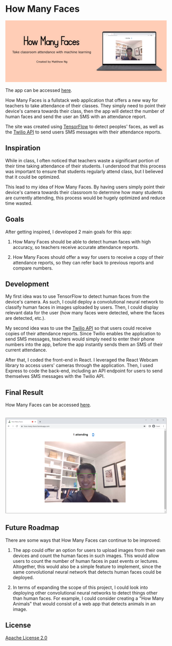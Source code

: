 # How Many Faces
![Project Banner](client/src/assets/Banner.jpg)

The app can be accessed [here](https://how-many-faces.herokuapp.com).

How Many Faces is a fullstack web application that offers a new way for teachers to take attendance of their classes. They simply need to point their device's camera towards their class, then the app will detect the number of human faces and send the user an SMS with an attendance report.

The site was created using [TensorFlow](https://www.tensorflow.org) to detect peoples' faces, as well as the [Twilio API](https://www.twilio.com) to send users SMS messages with their attendance reports.

## Inspiration

While in class, I often noticed that teachers waste a significant portion of their time taking attendance of their students. I understood that this process was important to ensure that students regularly attend class, but I believed that it could be optimized.

This lead to my idea of How Many Faces. By having users simply point their device's camera towards their classroom to determine how many students are currently attending, this process would be hugely optimized and reduce time wasted.

## Goals

After getting inspired, I developed 2 main goals for this app:

1. How Many Faces should be able to detect human faces with high accuracy, so teachers receive accurate attendance reports.

2. How Many Faces should offer a way for users to receive a copy of their attendance reports, so they can refer back to previous reports and compare numbers.

## Development

My first idea was to use TensorFlow to detect human faces from the device's camera. As such, I could deploy a convolutional neural network to classify human faces in images uploaded by users. Then, I could display relevant data for the user (how many faces were detected, where the faces are detected, etc.).

My second idea was to use the [Twilio API](https://www.twilio.com) so that users could receive copies of their attendance reports. Since Twilio enables the application to send SMS messages, teachers would simply need to enter their phone numbers into the app, before the app instantly sends them an SMS of their current attendance.

After that, I coded the front-end in React. I leveraged the React Webcam library to access users' cameras through the application. Then, I used Express to code the back-end, including an API endpoint for users to send themselves SMS messages with the Twilio API.

## Final Result

How Many Faces can be accessed [here](https://how-many-faces.herokuapp.com).

<p align="center">
  <br/>
  <img src="client/src/assets/FinalResult.PNG" />
</p>

## Future Roadmap

There are some ways that How Many Faces can continue to be improved:

1. The app could offer an option for users to upload images from their own devices and count the human faces in such images. This would allow users to count the number of human faces in past events or lectures. Altogether, this would also be a simple feature to implement, since the same convolutional neural network that detects human faces could be deployed.

2. In terms of expanding the scope of this project, I could look into deploying other convolutional neural networks to detect things other than human faces. For example, I could consider creating a "How Many Animals" that would consist of a web app that detects animals in an image.

## License

[Apache License 2.0](https://github.com/mat-ng/how-many-faces/blob/master/LICENSE)

